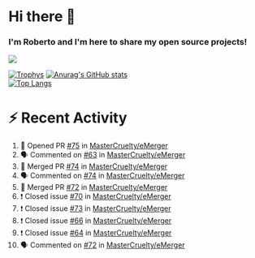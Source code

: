 # Hi there 👋
### I'm Roberto and I'm here to share my open source projects!

<img src="https://komarev.com/ghpvc/?username=mastercruelty&label=Profile views&color=0e75b6"><br>

[![Trophys](https://github-profile-trophy.vercel.app/?username=mastercruelty)](https://github.com/ryo-ma/github-profile-trophy)
[![Anurag's GitHub stats](https://github-readme-stats.vercel.app/api?username=mastercruelty&show_icons=true&theme=tokyonight)](https://github.com/anuraghazra/github-readme-stats)<br>
[![Top Langs](https://github-readme-stats.vercel.app/api/top-langs/?username=mastercruelty&exclude_repo=Alarm-project&layout=compact&theme=tokyonight)](https://github.com/anuraghazra/github-readme-stats)

# :zap: Recent Activity
<!--START_SECTION:activity-->
1. 💪 Opened PR [#75](https://github.com/MasterCruelty/eMerger/pull/75) in [MasterCruelty/eMerger](https://github.com/MasterCruelty/eMerger)
2. 🗣 Commented on [#63](https://github.com/MasterCruelty/eMerger/issues/63) in [MasterCruelty/eMerger](https://github.com/MasterCruelty/eMerger)
3. 🎉 Merged PR [#74](https://github.com/MasterCruelty/eMerger/pull/74) in [MasterCruelty/eMerger](https://github.com/MasterCruelty/eMerger)
4. 🗣 Commented on [#74](https://github.com/MasterCruelty/eMerger/issues/74) in [MasterCruelty/eMerger](https://github.com/MasterCruelty/eMerger)
5. 🎉 Merged PR [#72](https://github.com/MasterCruelty/eMerger/pull/72) in [MasterCruelty/eMerger](https://github.com/MasterCruelty/eMerger)
6. ❗️ Closed issue [#70](https://github.com/MasterCruelty/eMerger/issues/70) in [MasterCruelty/eMerger](https://github.com/MasterCruelty/eMerger)
7. ❗️ Closed issue [#73](https://github.com/MasterCruelty/eMerger/issues/73) in [MasterCruelty/eMerger](https://github.com/MasterCruelty/eMerger)
8. ❗️ Closed issue [#66](https://github.com/MasterCruelty/eMerger/issues/66) in [MasterCruelty/eMerger](https://github.com/MasterCruelty/eMerger)
9. ❗️ Closed issue [#64](https://github.com/MasterCruelty/eMerger/issues/64) in [MasterCruelty/eMerger](https://github.com/MasterCruelty/eMerger)
10. 🗣 Commented on [#72](https://github.com/MasterCruelty/eMerger/issues/72) in [MasterCruelty/eMerger](https://github.com/MasterCruelty/eMerger)
<!--END_SECTION:activity-->
